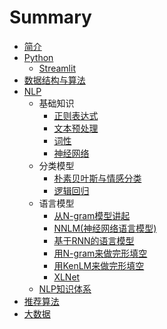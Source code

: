 # Summary

* [简介](README.md)
* [Python](StudyPython/README.md)
  * [Streamlit](StudyPython/Streamlit.md)
* [数据结构与算法](StudyAlgorithm/README.md)
* [NLP](StudyNLP/README.md)
  * 基础知识
    * [正则表达式](StudyNLP/基础知识/[1-1]正则表达式.md)
    * [文本预处理](StudyNLP/基础知识/[1-2]文本预处理.md)
    * [词性](StudyNLP/基础知识/[1-3]词性.md)
    * [神经网络](StudyNLP/基础知识/[2-1]神经网络.md)
  * 分类模型
    * [朴素贝叶斯与情感分类](StudyNLP/分类模型/[1-1]朴素贝叶斯与情感分类.md)
    * [逻辑回归](StudyNLP/分类模型/[1-2]逻辑回归.md)
  * 语言模型
    * [从N-gram模型讲起](StudyNLP/语言模型/[1-1][语言模型]从N-gram模型讲起.md)
    * [NNLM(神经网络语言模型)](StudyNLP/语言模型/[1-2][语言模型]NNLM(神经网络语言模型).md)
    * [基于RNN的语言模型](StudyNLP/语言模型/[1-3][语言模型]基于RNN的语言模型.md)
    * [用N-gram来做完形填空](StudyNLP/语言模型/[1-4][语言模型]用N-gram来做完形填空.md)
    * [用KenLM来做完形填空](StudyNLP/语言模型/[1-5][语言模型]用KenLM来做完形填空.md)
    * [XLNet](StudyNLP/语言模型/XLNet.md)
  * [NLP知识体系](StudyNLP/NLP知识体系.md)
* [推荐算法](StudyRecsys/README.md)
* [大数据](StudyBigdata/README.md)

